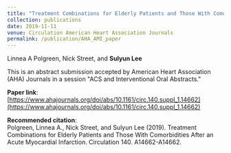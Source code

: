 ```yaml
---
title: "Treatment Combinations for Elderly Patients and Those With Comorbidities After an Acute Myocardial Infarction"
collection: publications
date: 2019-11-11
venue: Circulation American Heart Association Journals
permalink: /publication/AHA_AMI_paper
---
```

Linnea A Polgreen, Nick Street, and **Sulyun Lee**

This is an abstract submission accepted by American Heart Association (AHA) Journals in a session "ACS and Interventional Oral Abstracts."

**Paper link**: [https://www.ahajournals.org/doi/abs/10.1161/circ.140.suppl_1.14662](https://www.ahajournals.org/doi/abs/10.1161/circ.140.suppl_1.14662)

**Recommended citation**: <br>
Polgreen, Linnea A., Nick Street, and Sulyun Lee (2019). Treatment Combinations for Elderly Patients and Those With Comorbidities After an Acute Myocardial Infarction. Circulation 140. A14662-A14662.
